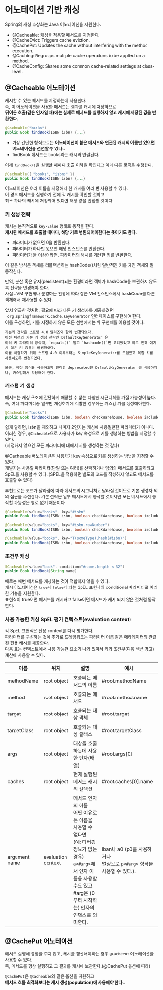 # 어노테이션 기반 캐싱 

Spring의 캐싱 추상화는 Java 어노테이션을 지원한다.     
    
* @Cacheable: 캐싱을 적용할 메서드를 지정한다.  
* @CacheEvict: Triggers cache eviction.
* @CachePut: Updates the cache without interfering with the method execution.
* @Caching: Regroups multiple cache operations to be applied on a method.
* @CacheConfig: Shares some common cache-related settings at class-level.

## @Cacheable 어노테이션
  
캐시할 수 있는 메서드를 지정하는데 사용한다.      
즉, 이 어노테이션을 사용한 메서드는 결과를 캐시에 저장하므로     
**뒤이은 호출(같은 인자일 때)에는 실제로 메서드를 실행하지 않고 캐시에 저장된 값을 반환한다.**      

```java
@Cacheable("books")
public Book findBook(ISBN isbn) {...}
```
* 가장 간단한 형식으로는 **어노테이션이 붙은 메서드와 연관된 캐시의 이름만 있으면 어노테이션을 선언할 수 있다.**.   
* findBook 메서드는 books라는 캐시와 연결된다.    

이제 `findBook()`을 실행할 때마다 호출 이력을 확인하고 이에 따른 로직을 수행한다.   

```java
@Cacheable({ "books", "isbns" })
public Book findBook(ISBN isbn) {...}
```
  
어노테이션은 여러 이름을 지정해서 한 캐시를 여러 번 사용할 수 있다.      
이 경우 메서드를 실행하기 전에 각 캐시를 확인할 것이고     
최소 하나의 캐시에 저장되어 있다면 해당 값을 반환할 것이다.  

### 키 생성 전략 
  
캐시는 본직적으로 `key-value` 형태로 동작을 한다.     
**캐시된 메서드를 호출할 때마다, 해당 키로 변횐되어야한다는 뜻이기도 한다.**       
   
* 파라미터가 없으면 0을 반환한다.       
* 파라미터가 하나만 있으면 해당 인스턴스를 반환한다.    
* 파라미터가 둘 이상이라면, 파라미터의 해시를 계산한 키를 반환한다.  

이 같은 방식은 객체를 리플랙션하는 hashCode()처럼 일반적인 키를 가진 객체와 잘 동작한다.     
   
만약, 분산 혹은 유지(persistent)되는 환경이라면 객체가 hashCode를 보관하지 않도록 전략을 변경해야 한다.           
사실 JVM 구현체나 운영하는 환경에 따라 같은 VM 인스턴스에서 hashCode를 다른 객체에서 재사용할 수 있다.     

앞서 언급한 것처럼, 필요에 따라 다른 키 생성자를 제공하려면    
` org.springframework.cache.KeyGenerator` 인터페이스를 구현해야 한다.    
이를 구성하면, 키를 지정하지 않은 모든 선언에서는 위 구현체를 이용할 것이다.   

```   
기본키 전략은 스프링 4.0 릴리즈와 함께 변경되었다.      
이전 버전의 기본 키 생성 전략인 DefaultKeyGenerator 은     
여러 키 파라미터 방식때, `equals()` 말고 `hashcode()`만 고려했었고 이로 인해 예기치 않은 키 충돌이 발생했었다.  
이를 해결하기 위해 스프링 4.0 이후부터는 SimpleKeyGenerator를 도입했고 복합 키를 사용하도록 변경되었다.     
  
물론, 이전 방식을 사용하고자 한다면 deprecated된 DefaultKeyGenerator 를 사용하거나, 커스텀해서 적용해야 한다.         
```    

### 커스텀 키 생성 

메서드는 캐싱 구조에 간단하게 매핑할 수 없는 다양한 시근니처를 가질 가능성이 높다.    
즉, 여러 파라미터중 일부만 캐싱하기에 적합한 경우에는 커스텀 키를 생성해야한다.   

```java
@Cacheable("books")
public Book findBook(ISBN isbn, boolean checkWarehouse, boolean includeUsed
```
 
쉽게 말하면, isbn을 제외하고 나머지 2인자는 캐싱에 사용될만한 파라미터가 아니다.         
이러한 경우, `@Cacheable`으로 사용자가 key 속성으로 키를 생성하는 방법을 지정할 수 있다.   
(지정하지 않으면 모든 파라미터에 대해서 키를 생성하는 것 같다)    

@Cacheable 어노테이션은 사용자가 key 속성으로 키를 생성하는 방법을 지정할 수 있다.    
개발자는 사용할 파라미터(단일 또는 여러)를 선택하거나 임의의 메서드를 호출하려고 SpEL를 사용할 수 있다.
(SPEL을 적용하면 별도의 코드를 작성하지 않고도 메서드를 호출할 수 있다)    
   
추천으로는 코드가 달라짐에 따라 메서드의 시그니처도 달라질 것이므로 기본 생성자 외의 접근을 추천한다.
기본 전략은 일부 메서드에서 동작할 것이지만 모든 메서드에서 동작할 가능성은 별로 없기 때문이다.  

```java
@Cacheable(value="books", key="#isbn"
public Book findBook(ISBN isbn, boolean checkWarehouse, boolean includeUsed)

@Cacheable(value="books", key="#isbn.rawNumber")
public Book findBook(ISBN isbn, boolean checkWarehouse, boolean includeUsed)

@Cacheable(value="books", key="T(someType).hash(#isbn)")
public Book findBook(ISBN isbn, boolean checkWarehouse, boolean includeUsed)
```

### 조건부 캐싱 

```java
@Cacheable(value="book", condition="#name.length < 32")
public Book findBook(String name)
```

때로는 매번 메서드를 캐싱하는 것이 적합하지 않을 수 있다.   
캐시 어노테이션은 `true`나 `false`가 되는 SpEL 표현식의 conditional 파라미터로 이러한 기능을 지원한다.    
표현식이 true이면 메서드를 캐시하고 false이면 메서드가 캐시 되지 않은 것처럼 동작한다.   

### 사용 가능한 캐싱 SpEL 평가 컨텍스트(evaluation context)
  
각 SpEL 표현식은 전용 context를 다시 평가한다.      
파라미터를 구성하는 것에 추가로 프레임워크는 파라미터 이름 같은 메타데이터와 관련된 전용 캐시를 제공한다.      
다음 표는 컨텍스트에서 사용 가능한 요소가 나와 있어서 키와 조건부(다음 섹션 참고) 계산에 사용할 수 있다.  

|이름|위치|설명|예시|
|---|---|---|---|
|methodName|root object|호출되는 메서드의 이름|#root.methodName|
|method|root object|호출되는 메서드|#root.method.name|
|target|root object|호출되는 대상 객체|#root.target|
|targetClass|root object|호출되는 대상 클래스|#root.targetClass|
|args|root object|대상을 호출하는데 사용한 인자(배열)|#root.args[0]|
|caches|root object|현재 실행된 메서드 캐시의 컬렉션|#root.caches[0].name|
|argument name|evaluation context|메서드 인자의 이름.<br>어떤 이유로든 이름을 사용할 수 없다면<br>(예: 디버깅 정보가 없는 경우)<br>`a<#arg>`에서 인자 이름을 사용할 수도 있고<br>#arg은 (0부터 시작하는) 인자의 인덱스를 의미한다.|iban나 a0 (p0를 사용하거나<br>별칭으로 `p<#arg>` 형식을 사용할 수 있다.).|

## @CachePut 어노테이션

메서드 실행에 영향을 주지 않고, 캐시를 갱신해야하는 경우 `@CachePut` 어노테이션을 사용할 수 있다.     
즉, 메서드를 항상 실행하고 그 결과를 캐시에 보관한다.(@CachePut 옵션에 따라)        
       
`@CachePut`은 `@Cacheable`와 같은 옵션을 지원하고        
**메서드 흐름 최적화보다는 캐시 생성(population)에 사용해야 한다.**.     
